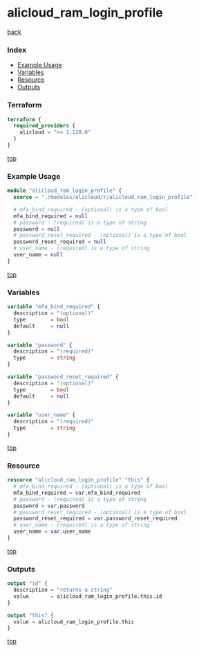 # alicloud_ram_login_profile

[back](../alicloud.md)

### Index

- [Example Usage](#example-usage)
- [Variables](#variables)
- [Resource](#resource)
- [Outputs](#outputs)

### Terraform

```terraform
terraform {
  required_providers {
    alicloud = ">= 1.120.0"
  }
}
```

[top](#index)

### Example Usage

```terraform
module "alicloud_ram_login_profile" {
  source = "./modules/alicloud/r/alicloud_ram_login_profile"

  # mfa_bind_required - (optional) is a type of bool
  mfa_bind_required = null
  # password - (required) is a type of string
  password = null
  # password_reset_required - (optional) is a type of bool
  password_reset_required = null
  # user_name - (required) is a type of string
  user_name = null
}
```

[top](#index)

### Variables

```terraform
variable "mfa_bind_required" {
  description = "(optional)"
  type        = bool
  default     = null
}

variable "password" {
  description = "(required)"
  type        = string
}

variable "password_reset_required" {
  description = "(optional)"
  type        = bool
  default     = null
}

variable "user_name" {
  description = "(required)"
  type        = string
}
```

[top](#index)

### Resource

```terraform
resource "alicloud_ram_login_profile" "this" {
  # mfa_bind_required - (optional) is a type of bool
  mfa_bind_required = var.mfa_bind_required
  # password - (required) is a type of string
  password = var.password
  # password_reset_required - (optional) is a type of bool
  password_reset_required = var.password_reset_required
  # user_name - (required) is a type of string
  user_name = var.user_name
}
```

[top](#index)

### Outputs

```terraform
output "id" {
  description = "returns a string"
  value       = alicloud_ram_login_profile.this.id
}

output "this" {
  value = alicloud_ram_login_profile.this
}
```

[top](#index)